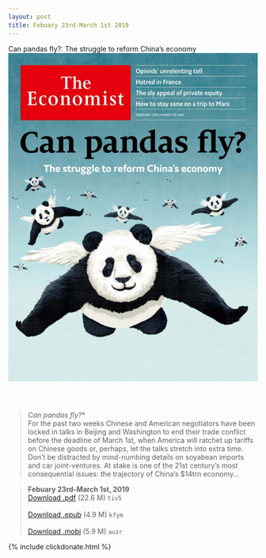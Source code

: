 ```yaml
---
layout: post
title: Febuary 23rd-March 1st 2019
---
```


<div class="message">
	Can pandas fly?: The struggle to reform China’s economy
</div>

<header class="xmas">
<div class="cover upload">
<img src="/public/img/the-economist/img_2019.02.23.jpg" />
</div>
</header>
<!--more-->

> *Can pandas fly?** <br/>
For the past two weeks Chinese and American negotiators have been locked in talks in Beijing and Washington to end their trade conflict before the deadline of March 1st, when America will ratchet up tariffs on Chinese goods or, perhaps, let the talks stretch into extra time. Don’t be distracted by mind-numbing details on soyabean imports and car joint-ventures. At stake is one of the 21st century’s most consequential issues: the trajectory of China’s $14trn economy... 

> **Febuary 23rd-March 1st, 2019**<br/>
[Download .pdf](https://pan.baidu.com/s/1NRhVN6zO7ov-5vGKA9Lgiw) (22.6 M)
`tiv5` <br/><br/>
[Download .epub](https://pan.baidu.com/s/1rwLzkF0aPlKR9oqD2JZIJg) (4.9 M)
`kfym` <br/><br/>
[Download .mobi](https://pan.baidu.com/s/1Wd7fDqoxzfXx9KbRKkBGzg) (5.9 M)
`auzr`

{% include clickdonate.html %}
